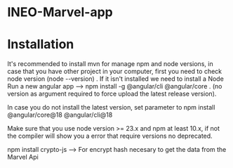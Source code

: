 # INEO-Marvel-app

# Installation
It's recommended to install mvn for manage npm and node versions, in case that you have other project in your computer, first you need to check node version (node --version) . If it isn't installed we need to install a Node Run a new angular app --> npm install -g @angular/cli @angular/core . (no version as argument required to force upload the latest release version).

In case you do not install the latest version, set parameter to npm install @angular/core@18 @angular/cli@18

Make sure that you use node version >= 23.x and npm at least 10.x, if not the compiler will show you a error that require versions no deprecated.

npm install crypto-js --> For encrypt hash necesary to get the data from the Marvel Api

